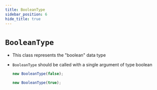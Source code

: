 ```yaml
---
title: BooleanType
sidebar_position: 6
hide_title: true
---
```


# `BooleanType`

- This class represents the "boolean" data type

- `BooleanType` should be called with a single argument of type boolean

  ```js
  new BooleanType(false);

  new BooleanType(true);
  ```
